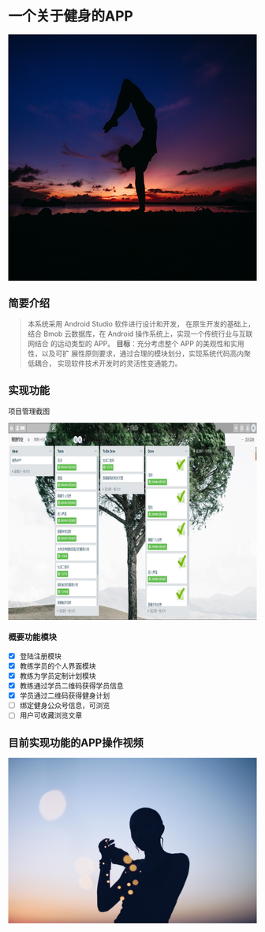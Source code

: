 # 一个关于健身的APP
<img src="./another/img/simon-hajducki-1321456-unsplash.jpg" width = "900" height = "500" alt="图片名称" align=center />

## 简要介绍

> 本系统采用 Android Studio 软件进行设计和开发，
> 在原生开发的基础上， 结合 Bmob 云数据库，在 Android 操作系统上，实现一个传统行业与互联网结合 的运动类型的 APP。
> **目标**：充分考虑整个 APP 的美观性和实用性，以及可扩 展性原则要求，通过合理的模块划分，实现系统代码高内聚低耦合，
> 实现软件技术开发时的灵活性变通能力。

## 实现功能
项目管理截图

<img src="./another/img/Trello项目管理截图.jpg" width = "700" height = "400" alt="图片名称" align=center />

### 概要功能模块
* [x] 登陆注册模块
* [x] 教练学员的个人界面模块
* [x] 教练为学员定制计划模块
* [x] 教练通过学员二维码获得学员信息
* [x] 学员通过二维码获得健身计划
* [ ] 绑定健身公众号信息，可浏览
* [ ] 用户可收藏浏览文章

## 目前实现功能的APP操作视频
[![ScreenShot](./another/img/brittani-burns-1335551-unsplash.jpg)](another/video/video.mp4)
